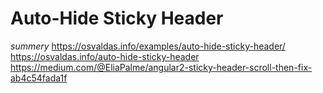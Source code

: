 # Auto-Hide Sticky Header
*summery*
https://osvaldas.info/examples/auto-hide-sticky-header/
https://osvaldas.info/auto-hide-sticky-header
https://medium.com/@EliaPalme/angular2-sticky-header-scroll-then-fix-ab4c54fada1f

